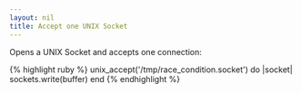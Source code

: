 ```yaml
---
layout: nil
title: Accept one UNIX Socket
---
```


Opens a UNIX Socket and accepts one connection:

{% highlight ruby %}
unix_accept('/tmp/race_condition.socket') do |socket|
  sockets.write(buffer)
end
{% endhighlight %}
